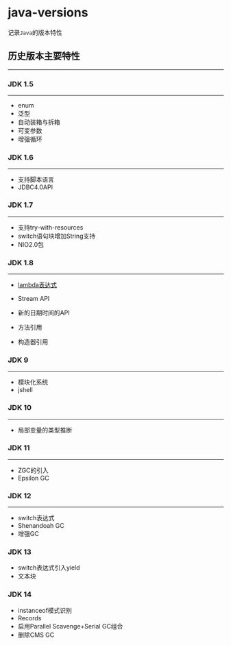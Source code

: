 # java-versions

记录`Java`的版本特性


## 历史版本主要特性

---

### **JDK 1.5** 

---

- enum
- 泛型
- 自动装箱与拆箱
- 可变参数
- 增强循环

### JDK 1.6

---

- 支持脚本语言
- JDBC4.0API

### JDK 1.7 

---

- 支持try-with-resources
- switch语句块增加String支持
- NIO2.0包

### **JDK 1.8**

---

- [lambda表达式]()

- Stream API

- 新的日期时间的API

- 方法引用

- 构造器引用

### JDK 9 

---

- 模块化系统
- jshell

### JDK 10

---

- 局部变量的类型推断

### **JDK 11** 

---

- ZGC的引入
- Epsilon GC

### JDK 12

---

- switch表达式
- Shenandoah GC 
- 增强GC

### JDK 13

- switch表达式引入yield
- 文本块

### JDK 14

- instanceof模式识别
- Records
- 启用Parallel Scavenge+Serial GC组合
- 删除CMS GC